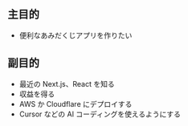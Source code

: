 ## 主目的

- 便利なあみだくじアプリを作りたい

## 副目的

- 最近の Next.js、React を知る
- 収益を得る
- AWS か Cloudflare にデプロイする
- Cursor などの AI コーディングを使えるようにする
